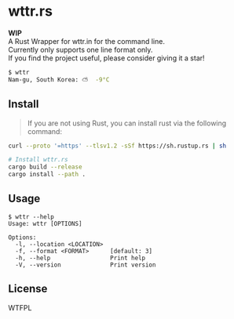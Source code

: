 # wttr.rs

**WIP**  
A Rust Wrapper for wttr.in for the command line.  
Currently only supports one line format only.  
If you find the project useful, please consider giving it a star!

```bash
$ wttr
Nam-gu, South Korea: ⛅️  -9°C
```

## Install

> If you are not using Rust, you can install rust via the following command:

```bash
curl --proto '=https' --tlsv1.2 -sSf https://sh.rustup.rs | sh
```

```bash
# Install wttr.rs
cargo build --release
cargo install --path .
```

## Usage

```
$ wttr --help
Usage: wttr [OPTIONS]

Options:
  -l, --location <LOCATION>
  -f, --format <FORMAT>      [default: 3]
  -h, --help                 Print help
  -V, --version              Print version
```

## License

WTFPL
